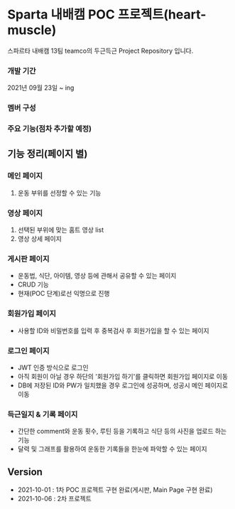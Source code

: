 # Sparta 내배캠 POC 프로젝트(heart-muscle)

스파르타 내배캠 13팀 teamco의 두근득근 Project Repository 입니다.


<!-- <p align='center'>
    <img src="https://github/pipenv/locked/python-version/:user/:repo"/>
</p>-->

<!-- 
<p align='center'>

    <img src="https://github/pipenv/locked/python-version/:user/:repo"/>
    <img src="https://img.shields.io/badge/Lodash-v4.17.21-blue"/>
    <img src="https://img.shields.io/badge/ReduxToolkit-v1.5.1-purple"/>
    <img src="https://img.shields.io/badge/StyledComponents-v5.2.3-pink?logo=styled-components"/>
    <img src="https://img.shields.io/badge/SpringBoot-v2.4.4-6db33f?logo=Spring"/>
    <img src="https://img.shields.io/badge/yarn-^1.22.10-yellow?logo=yarn" />
</p> -->

### 개발 기간
2021년 09월 23일 ~ ing

### 멤버 구성 

### 주요 기능(점차 추가할 예정)

## **기능 정리(페이지 별)**

### **메인 페이지**

1. 운동 부위를 선정할 수 있는 기능

### **영상 페이지**

1. 선택된 부위에 맞는 홈트 영상 list
2. 영상 상세 페이지

### **게시판 페이지**

- 운동법, 식단, 아이템, 영상 등에 관해서 공유할 수 있는 페이지
- CRUD 기능
- 현재(POC 단계)로선 익명으로 진행

### **회원가입 페이지**
- 사용할 ID와 비밀번호를 입력 후 중복검사 후 회원가입을 할 수 있는 페이지

### **로그인 페이지**
- JWT 인증 방식으로 로그인
- 아직 회원이 아닐 경우 하단의 '회원가입 하기'를 클릭하면 회원가입 페이지로 이동
- DB에 저장된 ID와 PW가 일치했을 경우 로그인에 성공하며, 성공시 메인 페이지로 이동

### **득근일지 & 기록 페이지**
- 간단한 comment와 운동 횟수, 루틴 등을 기록하고 식단 등의 사진을 업로드 하는 기능
- 달력 및 그래프를 활용하여 운동한 기록들을 한눈에 파악할 수 있는 페이지

## Version
- 2021-10-01 : 1차 POC 프로젝트 구현 완료(게시판, Main Page 구현 완료)
- 2021-10-06 : 2차 프로젝트 

